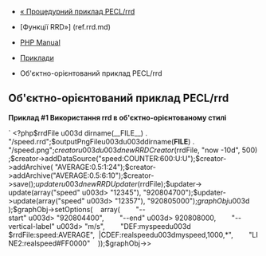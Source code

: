 - [« Процедурний приклад PECL/rrd](rrd.examples-procedural.md)
- [Функції RRD»] (ref.rrd.md)

- [PHP Manual](index.md)
- [Приклади](rrd.examples.md)
- Об'єктно-орієнтований приклад PECL/rrd

## Об'єктно-орієнтований приклад PECL/rrd

**Приклад #1 Використання rrd в об'єктно-орієнтованому стилі**

` <?php$rrdFile u003d dirname(__FILE__) . "/speed.rrd";$outputPngFileu003du003ddirname(__FILE__) . "/speed.png";$creatoru003du003dnew RRDCreator($rrdFile, "now -10d", 500);$creator->addDataSource("speed:COUNTER:600:U:U");$creator->addArchive( "AVERAGE:0.5:1:24");$creator->addArchive("AVERAGE:0.5:6:10");$creator->save();$updater u003d new RRDUpdater($rrdFile);$updater-> update(array("speed" u003d> "12345"), "920804700");$updater->update(array("speed" u003d> "12357"), "920805000");$graphObj $u003d );$graphObj->setOptions(    array(        "--start" u003d> "920804400",        "--end" u003d> 920808000,        "--vertical-label" u003d> "m/s",        "DEF:myspeedu003d $rrdFile:speed:AVERAGE",  |CDEF:realspeedu003dmyspeed,1000,*",        "LINE2:realspeed#FF0000"    ));$graphObj->>
